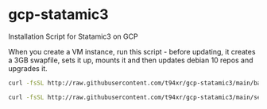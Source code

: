 # gcp-statamic3
Installation Script for Statamic3 on GCP

When you create a VM instance, run this script - before updating, it creates a 3GB swapfile, sets it up, mounts it and then updates debian 10 repos and upgrades it.


 ```bash
 curl -fsSL http://raw.githubusercontent.com/t94xr/gcp-statamic3/main/basic_setup | sh
 ```
 ```bash
 curl -fsSL http://raw.githubusercontent.com/t94xr/gcp-statamic3/main/setup_script | sh
 ```
 
